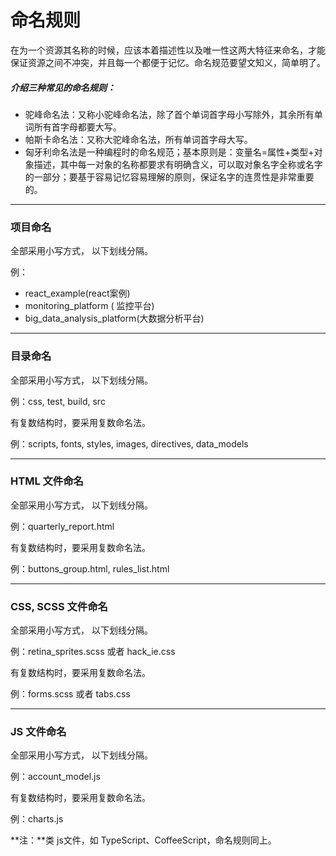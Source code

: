 # 命名规则

在为一个资源其名称的时候，应该本着描述性以及唯一性这两大特征来命名，才能保证资源之间不冲突，并且每一个都便于记忆。命名规范要望文知义，简单明了。

##### 介绍三种常见的命名规则：

* 驼峰命名法：又称小驼峰命名法，除了首个单词首字母小写除外，其余所有单词所有首字母都要大写。
* 帕斯卡命名法：又称大驼峰命名法，所有单词首字母大写。
* 匈牙利命名法是一种编程时的命名规范；基本原则是：变量名=属性+类型+对象描述，其中每一对象的名称都要求有明确含义，可以取对象名字全称或名字的一部分；要基于容易记忆容易理解的原则，保证名字的连贯性是非常重要的。

---

### 项目命名

全部采用小写方式， 以下划线分隔。

例：

* react\_example\(react案例\)
* monitoring\_platform \( 监控平台\)
* big\_data\_analysis\_platform\(大数据分析平台\)

---

### 目录命名

全部采用小写方式， 以下划线分隔。

例：css, test, build, src

有复数结构时，要采用复数命名法。

例：scripts, fonts, styles, images, directives, data\_models

---

### HTML 文件命名

全部采用小写方式， 以下划线分隔。

例：quarterly\_report.html

有复数结构时，要采用复数命名法。

例：buttons\_group.html, rules\_list.html

---

### CSS, SCSS 文件命名

全部采用小写方式， 以下划线分隔。

例：retina\_sprites.scss 或者 hack\_ie.css

有复数结构时，要采用复数命名法。

例：forms.scss 或者 tabs.css

---

### JS 文件命名

全部采用小写方式， 以下划线分隔。

例：account\_model.js

有复数结构时，要采用复数命名法。

例：charts.js

**注：**类 js文件，如 TypeScript、CoffeeScript，命名规则同上。


